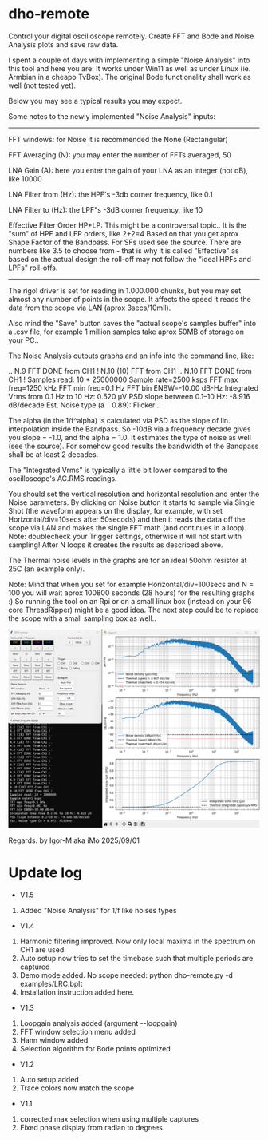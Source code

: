 # dho-remote
Control your digital oscilloscope remotely. Create FFT and Bode and Noise Analysis plots and save raw data.

I spent a couple of days with implementing a simple "Noise Analysis" into this tool and here you are:
It works under Win11 as well as under Linux (ie. Armbian in a cheapo TvBox).
The original Bode functionality shall work as well (not tested yet).

Below you may see a typical results you may expect.

Some notes to the newly implemented "Noise Analysis" inputs:
*************************************************************

FFT windows: for Noise it is recommended the None (Rectangular)

FFT Averaging (N): you may enter the number of FFTs averaged, 50

LNA Gain (A): here you enter the gain of your LNA as an integer (not dB), like 10000

LNA Filter from (Hz): the HPF's -3db corner frequency, like 0.1

LNA Filter to (Hz):   the LPF"s -3dB corner frequency, like 10

Effective Filter Order HP+LP: 
This might be a controversal topic.. It is the "sum" of HPF and LFP orders, like 2+2=4
Based on that you get aprox Shape Factor of the Bandpass. For SFs used see the source.
There are numbers like 3.5 to choose from - that is why it is called "Effective" as based
on the actual design the roll-off may not follow the "ideal HPFs and LPFs" roll-offs.

****************************************************************************************

The rigol driver is set for reading in 1.000.000 chunks, but you may set almost any number of points
in the scope. It affects the speed it reads the data from the scope via LAN (aprox 3secs/10mil).

Also mind the "Save" button saves the "actual scope's samples buffer" into a .csv file, for example
1 million samples take aprox 50MB of storage on your PC..

The Noise Analysis outputs graphs and an info into the command line, like:

..
N.9 FFT DONE from CH1 !
N.10 (10) FFT from CH1 ..
N.10 FFT DONE from CH1 !
Samples read: 10 * 25000000
Sample rate=2500 ksps
FFT max freq=1250 kHz
FFT min freq=0.1 Hz
FFT bin ENBW=-10.00 dB-Hz
Integrated Vrms from 0.1 Hz to 10 Hz: 0.520 µV
PSD slope between 0.1–10 Hz: -8.916 dB/decade
Est. Noise type (a ˜ 0.89): Flicker
..

The alpha (in the 1/f^alpha) is calculated via PSD as the slope of lin. interpolation inside the Bandpass.
So -10dB via a frequency decade gives you slope = -1.0, and the alpha = 1.0.
It estimates the type of noise as well (see the source).
For somehow good results the bandwidth of the Bandpass shall be at least 2 decades.

The "Integrated Vrms" is typically a little bit lower compared to the oscilloscope's AC.RMS readings.

You should set the vertical resolution and horizontal resolution and enter the Noise parameters.
By clicking on Noise button it starts to sample via Single Shot (the waveform appears on the display,
for example, with set Horizontal/div=10secs after 50secods) and then it reads the data off the scope
via LAN and makes the single FFT math (and continues in a loop).
Note: doublecheck your Trigger settings, otherwise it will not start with sampling!
After N loops it creates the results as described above.

The Thermal noise levels in the graphs are for an ideal 50ohm resistor at 25C (an example only).

Note: Mind that when you set for example Horizontal/div=100secs and N = 100
you will wait aprox 100800 seconds (28 hours) for the resulting graphs :)
So running the tool on an Rpi or on a small linux box (instead on your 96 core ThreadRipper)
might be a good idea.
The next step could be to replace the scope with a small sampling box as well..

![Screenshot](pictures/Noise_Analyser.png)

Regards.
by Igor-M aka iMo 2025/09/01



# Update log
* V1.5
1. Added "Noise Analysis" for 1/f like noises types
* V1.4
1. Harmonic filtering improved. Now only local maxima in the spectrum on CH1 are used.
2. Auto setup now tries to set the timebase such that multiple periods are captured
3. Demo mode added. No scope needed: python dho-remote.py -d examples/LRC.bplt
4. Installation instruction added here. 
* V1.3
1. Loopgain analysis added (argument --loopgain)
2. FFT window selection menu added
3. Hann window added
4. Selection algorithm for Bode points optimized
* V1.2
1. Auto setup added
2. Trace colors now match the scope
* V1.1
1. corrected max selection when using multiple captures
2. Fixed phase display from radian to degrees.

